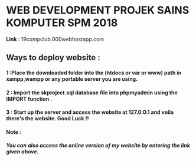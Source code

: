 # WEB DEVELOPMENT PROJEK SAINS KOMPUTER SPM 2018
 <b>Link</b> : 19compclub.000webhostapp.com





<h2>Ways to deploy website : </h2>

<h4>1 :Place the downloaded folder into the (htdocs or var or www) path in xampp,wampp or any portable server you are using.</h4>
<h4>2 : Import the skproject.sql database file into phpmyadmin using the IMPORT function . </h4>

<h4>  3 : Start up the server and access the website at 127.0.0.1 and voila there's the website. Good Luck !! </h4>


<h4>Note : </h4>
<h5><b>You can also access the online version of my website by entering the link given above.<b> <h5>
